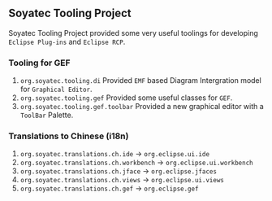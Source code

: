 ## Soyatec Tooling Project

Soyatec Tooling Project provided some very useful toolings for developing `Eclipse Plug-ins` and `Eclipse RCP`.

### Tooling for GEF

1. `org.soyatec.tooling.di` Provided `EMF` based Diagram Intergration model for `Graphical Editor`.
2. `org.soyatec.tooling.gef` Provided some useful classes for `GEF`.
3. `org.soyatec.tooling.gef.toolbar` Provided a new graphical editor with a `ToolBar` Palette.

### Translations to Chinese (i18n)

1. `org.soyatec.translations.ch.ide` -> `org.eclipse.ui.ide`
2. `org.soyatec.translations.ch.workbench` -> `org.eclipse.ui.workbench`
3. `org.soyatec.translations.ch.jface` -> `org.eclipse.jfaces`
4. `org.soyatec.translations.ch.views` -> `org.eclipse.ui.views`
5. `org.soyatec.translations.ch.gef` -> `org.eclipse.gef`



